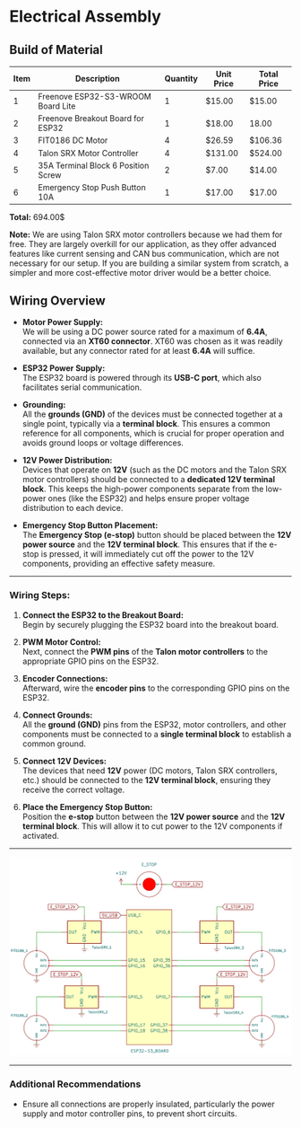 # Electrical Assembly

## Build of Material

| Item | Description | Quantity | Unit Price | Total Price |
|------|------------|----------|------------|-------------|
| 1    | Freenove ESP32-S3-WROOM Board Lite | 1  | $15.00  | $15.00  |
| 2    | Freenove Breakout Board for ESP32 | 1  | $18.00  | 18.00  |
| 3    |FIT0186 DC Motor| 4  | $26.59 | $106.36 |
| 4    | Talon SRX Motor Controller | 4  | $131.00 | $524.00 |
| 5    | 35A Terminal Block 6 Position Screw | 2  | $7.00 | $14.00 |
| 6    | Emergency Stop Push Button 10A | 1  | $17.00 | $17.00 |

**Total:** 694.00$

**Note:** We are using Talon SRX motor controllers because we had them for free. They are largely overkill for our application, as they offer advanced features like current sensing and CAN bus communication, which are not necessary for our setup. If you are building a similar system from scratch, a simpler and more cost-effective motor driver would be a better choice.

## Wiring Overview

- **Motor Power Supply:**  
  We will be using a DC power source rated for a maximum of **6.4A**, connected via an **XT60 connector**. XT60 was chosen as it was readily available, but any connector rated for at least **6.4A** will suffice.

- **ESP32 Power Supply:**  
  The ESP32 board is powered through its **USB-C port**, which also facilitates serial communication.

- **Grounding:**  
  All the **grounds (GND)** of the devices must be connected together at a single point, typically via a **terminal block**. This ensures a common reference for all components, which is crucial for proper operation and avoids ground loops or voltage differences.

- **12V Power Distribution:**  
  Devices that operate on **12V** (such as the DC motors and the Talon SRX motor controllers) should be connected to a **dedicated 12V terminal block**. This keeps the high-power components separate from the low-power ones (like the ESP32) and helps ensure proper voltage distribution to each device.

- **Emergency Stop Button Placement:**  
  The **Emergency Stop (e-stop)** button should be placed between the **12V power source** and the **12V terminal block**. This ensures that if the e-stop is pressed, it will immediately cut off the power to the 12V components, providing an effective safety measure.

---

### Wiring Steps:
1. **Connect the ESP32 to the Breakout Board:**  
   Begin by securely plugging the ESP32 board into the breakout board.

2. **PWM Motor Control:**  
   Next, connect the **PWM pins** of the **Talon motor controllers** to the appropriate GPIO pins on the ESP32.

3. **Encoder Connections:**  
   Afterward, wire the **encoder pins** to the corresponding GPIO pins on the ESP32.

4. **Connect Grounds:**  
   All the **ground (GND)** pins from the ESP32, motor controllers, and other components must be connected to a **single terminal block** to establish a common ground.

5. **Connect 12V Devices:**  
   The devices that need **12V** power (DC motors, Talon SRX controllers, etc.) should be connected to the **12V terminal block**, ensuring they receive the correct voltage.

6. **Place the Emergency Stop Button:**  
   Position the **e-stop** button between the **12V power source** and the **12V terminal block**. This will allow it to cut power to the 12V components if activated.

---

![Motor Driver](images/schematic.png)

--- 

### Additional Recommendations
- Ensure all connections are properly insulated, particularly the power supply and motor controller pins, to prevent short circuits.